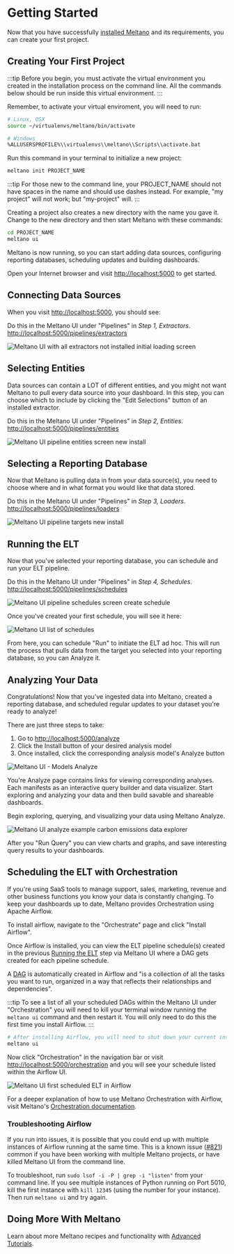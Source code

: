 # Getting Started

Now that you have successfully [installed Meltano](/docs/installation.html) and its requirements, you can create your first project.

## Creating Your First Project

:::tip
Before you begin, you must activate the virtual environment you created in the installation process on the command line. All the commands below should be run inside this virtual environment.
:::

Remember, to activate your virtual enviroment, you will need to run:

```bash
# Linux, OSX
source ~/virtualenvs/meltano/bin/activate

# Windows
%ALLUSERSPROFILE%\\virtualenvs\\meltano\\Scripts\\activate.bat
```

Run this command in your terminal to initialize a new project:

```bash
meltano init PROJECT_NAME
```

:::tip
For those new to the command line, your PROJECT_NAME should not have spaces in the name and should use dashes instead. For example, "my project" will not work; but "my-project" will.
:::

Creating a project also creates a new directory with the name you gave it. Change to the new directory and then start Meltano with these commands:

```bash
cd PROJECT_NAME
meltano ui
```

Meltano is now running, so you can start adding data sources, configuring reporting databases, scheduling updates and building dashboards.

Open your Internet browser and visit  [http://localhost:5000](http://localhost:5000) to get started.

## Connecting Data Sources

When you visit [http://localhost:5000](http://localhost:5000), you should see:

Do this in the Meltano UI under "Pipelines" in *Step 1, Extractors*. [http://localhost:5000/pipelines/extractors](http://localhost:5000/pipelines/extractors)

![Meltano UI with all extractors not installed initial loading screen](/screenshots/meltano-extractors-newinstall.png)

## Selecting Entities

Data sources can contain a LOT of different entities, and you might not want Meltano to pull every data source into your dashboard. In this step, you can choose which to include by clicking the "Edit Selections" button of an installed extractor.

Do this in the Meltano UI under "Pipelines" in *Step 2, Entities*. [http://localhost:5000/pipelines/entities](http://localhost:5000/pipelines/entities)

![Meltano UI pipeline entities screen new install](/screenshots/meltano-pipeline-entities-quickstart.png)

## Selecting a Reporting Database

Now that Meltano is pulling data in from your data source(s), you need to choose where and in what format you would like that data stored.

Do this in the Meltano UI under "Pipelines" in *Step 3, Loaders*. [http://localhost:5000/pipelines/loaders](http://localhost:5000/pipelines/loaders)

![Meltano UI pipeline targets new install](/screenshots/meltano-pipelines-targets-quickstart.png)

## Running the ELT

Now that you've selected your reporting database, you can schedule and run your ELT pipeline.

Do this in the Meltano UI under "Pipelines" in *Step 4, Schedules*. [http://localhost:5000/pipelines/schedules](http://localhost:5000/pipelines/schedules)

![Meltano UI pipeline schedules screen create schedule](/screenshots/meltano-ui-create-schedule.png)

Once you've created your first schedule, you will see it here:

![Meltano UI list of schedules](/screenshots/meltano-pipeline-schedule.png)

From here, you can schedule "Run" to initiate the ELT ad hoc. This will run the process that pulls data from the target you selected into your reporting database, so you can Analyze it.

## Analyzing Your Data

Congratulations! Now that you've ingested data into Meltano, created a reporting database, and scheduled regular updates to your dataset you're ready to analyze!

There are just three steps to take:
1. Go to [http://localhost:5000/analyze](http://localhost:5000/analyze)
2. Click the Install button of your desired analysis model
3. Once installed, click the corresponding analysis model's Analyze button

  ![Meltano UI - Models Analyze](/screenshots/meltano-ui-analyze-models.png)

You're Analyze page contains links for viewing corresponding analyses. Each manifests as an interactive query builder and data visualizer. Start exploring and analyzing your data and then build savable and shareable dashboards.

Begin exploring, querying, and visualizing your data using Meltano Analyze.

![Meltano UI analyze example carbon emissions data explorer](/screenshots/meltano-ui-analyze-example.png)

After you "Run Query" you can view charts and graphs, and save interesting query results to your dashboards.

## Scheduling the ELT with Orchestration

If you're using SaaS tools to manage support, sales, marketing, revenue and other business functions you know your data is constantly changing. To keep your dashboards up to date, Meltano provides Orchestration using Apache Airflow.

To install airflow, navigate to the "Orchestrate" page and click "Install Airflow".



Once Airflow is installed, you can view the ELT pipeline schedule(s) created in the previous [Running the ELT](#running-the-elt) step via Meltano UI where a DAG gets created for each pipeline schedule.

A [DAG](https://airflow.apache.org/concepts.html#dags) is automatically created in Airflow and "is a collection of all the tasks you want to run, organized in a way that reflects their relationships and dependencies".

:::tip
To see a list of all your scheduled DAGs within the Meltano UI under "Orchestration" you will need to kill your terminal window running the `meltano ui` command and then restart it. You will only need to do this the first time you install Airflow.
:::


```bash
# After installing Airflow, you will need to shut down your current instance of Meltano and restart
meltano ui
```

Now click "Orchestration" in the navigation bar or visit [http://localhost:5000/orchestration](http://localhost:5000/orchestration) and you will see your schedule listed within the Airflow UI.

![Meltano UI first scheduled ELT in Airflow](/screenshots/meltano-ui-first-schedule.png)

For a deeper explanation of how to use Meltano Orchestration with Airflow, visit Meltano's [Orchestration documentation](/docs/meltano-cli.html#orchestration.html).

### Troubleshooting Airflow ###

If you run into issues, it is possible that you could end up with multiple instances of Airflow running at the same time. This is a known issue ([#821](https://gitlab.com/meltano/meltano/issues/812)) common if you have been working with multiple Meltano projects, or have killed Meltano UI from the command line.

To troubleshoot, run `sudo lsof -i -P | grep -i "listen"` from your command line. If you see multiple instances of Python running on Port 5010, kill the first instance with `kill 12345` (using the number for your instance). Then run `meltano ui` and try again.


## Doing More With Meltano

Learn about more Meltano recipes and functionality with [Advanced Tutorials](/docs/tutorial.html).